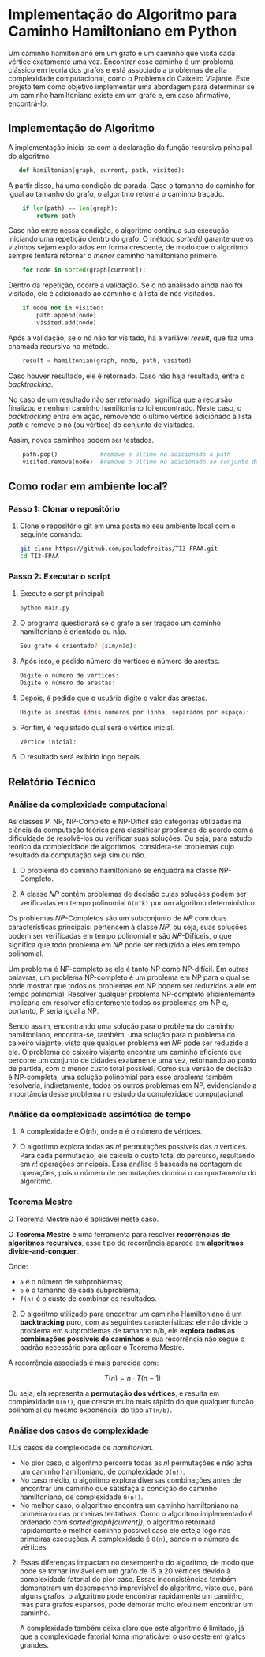 # Implementação do Algoritmo para Caminho Hamiltoniano em Python

Um caminho hamiltoniano em um grafo é um caminho que visita cada vértice exatamente uma vez. Encontrar esse caminho é um problema clássico em teoria dos grafos e está associado a problemas de alta complexidade computacional, como o Problema do Caixeiro Viajante. Este projeto tem como objetivo implementar uma abordagem para determinar se um caminho hamiltoniano existe em um grafo e, em caso afirmativo, encontrá-lo.

## Implementação do Algoritmo

A implementação inicia-se com a declaração da função recursiva principal do algoritmo.

```python
   def hamiltonian(graph, current, path, visited):
```

A partir disso, há uma condição de parada. Caso o tamanho do caminho for igual ao tamanho do grafo, o algoritmo retorna o caminho traçado.

```python
    if len(path) == len(graph):
        return path
```

Caso não entre nessa condição, o algoritmo continua sua execução, iniciando uma repetição dentro do grafo. O método _sorted()_ garante que os vizinhos sejam explorados em forma crescente, de modo que o algoritmo sempre tentará retornar o _menor_ caminho hamiltoniano primeiro.

```python
    for node in sorted(graph[current]):
```

Dentro da repetição, ocorre a validação. Se o nó analisado ainda não foi visitado, ele é adicionado ao caminho e à lista de nós visitados.

```python
    if node not in visited:
        path.append(node)
        visited.add(node)
```

Após a validação, se o nó não for visitado, há a variável _result_, que faz uma chamada recursiva no método.

```python
    result = hamiltonian(graph, node, path, visited)
```

Caso houver resultado, ele é retornado. Caso não haja resultado, entra o _backtracking_.

No caso de um resultado não ser retornado, significa que a recursão finalizou e nenhum caminho hamiltoniano foi encontrado. Neste caso, o _backtracking_ entra em ação, removendo o último vértice adicionado à lista _path_ e remove o nó (ou vértice) do conjunto de visitados.

Assim, novos caminhos podem ser testados.

```python
    path.pop()            #remove o último nó adicionado a path
    visited.remove(node)  #remove o último nó adicionado ao conjunto de visitados
```

## Como rodar em ambiente local?

### Passo 1: Clonar o repositório

1. Clone o repositório git em uma pasta no seu ambiente local com o seguinte comando:

   ```bash
   git clone https://github.com/pauladefreitas/TI3-FPAA.git
   cd TI3-FPAA
   ```

### Passo 2: Executar o script

1. Execute o script principal:

   ```bash
   python main.py
   ```

2. O programa questionará se o grafo a ser traçado um caminho hamiltoniano é orientado ou não.

   ```bash
   Seu grafo é orientado? (sim/não):
   ```

3. Após isso, é pedido número de vértices e número de arestas.

   ```bash
   Digite o número de vértices:
   Digite o número de arestas:
   ```

4. Depois, é pedido que o usuário digite o valor das arestas.

   ```bash
   Digite as arestas (dois números por linha, separados por espaço):
   ```

5. Por fim, é requisitado qual será o vértice inicial.

   ```bash
   Vértice inicial:
   ```

6. O resultado será exibido logo depois.

## Relatório Técnico

### Análise da complexidade computacional

As classes P, NP, NP-Completo e NP-Difícil são categorias utilizadas na ciência da computação teórica para classificar problemas de acordo com a dificuldade de resolvê-los ou verificar suas soluções. Ou seja, para estudo teórico da complexidade de algoritmos, considera-se problemas cujo resultado da computação seja sim ou não.

1. O problema do caminho hamiltoniano se enquadra na classe NP-Completo.

2. A classe 𝑁𝑃 contém problemas de decisão cujas soluções podem ser verificadas em tempo polinomial `O(n^k)` por um algoritmo determinístico.

Os problemas 𝑁𝑃-Completos são um subconjunto de 𝑁𝑃 com duas características principais: pertencem à classe 𝑁𝑃, ou seja, suas soluções podem ser verificadas em tempo polinomial e são 𝑁𝑃-Difíceis, o que significa que todo problema em 𝑁𝑃 pode ser reduzido a eles em tempo polinomial.

Um problema é NP-completo se ele é tanto NP como NP-difícil. Em outras palavras, um problema NP-completo é um problema em NP para o qual se pode mostrar que todos os problemas em NP podem ser reduzidos a ele em tempo polinomial. Resolver qualquer problema NP-completo eficientemente implicaria em resolver eficientemente todos os problemas em NP e, portanto, P seria igual a NP.

Sendo assim, encontrando uma solução para o problema do caminho hamiltoniano, encontra-se, também, uma solução para o problema do caixeiro viajante, visto que qualquer problema em 𝑁𝑃 pode ser reduzido a ele. O problema do caixeiro viajante encontra um caminho eficiente que percorre um conjunto de cidades exatamente uma vez, retornando ao ponto de partida, com o menor custo total possível. Como sua versão de decisão é NP-completa, uma solução polinomial para esse problema também resolveria, indiretamente, todos os outros problemas em NP, evidenciando a importância desse problema no estudo da complexidade computacional.

### Análise da complexidade assintótica de tempo

1. A complexidade é O(n!), onde n é o número de vértices.

2. O algoritmo explora todas as 𝑛! permutações possíveis das 𝑛 vértices. Para cada permutação, ele calcula o custo total do percurso, resultando em 𝑛! operações principais. Essa análise é baseada na contagem de operações, pois o número de permutações domina o comportamento do algoritmo.

### Teorema Mestre

O Teorema Mestre não é aplicável neste caso.

O **Teorema Mestre** é uma ferramenta para resolver **recorrências de algoritmos recursivos**, esse tipo de recorrência aparece em **algoritmos divide-and-conquer**.

Onde:

- `a` é o número de subproblemas;
- `b` é o tamanho de cada subproblema;
- `f(n)` é o custo de combinar os resultados.

2. O algoritmo utilizado para encontrar um caminho Hamiltoniano é um **backtracking** puro, com as seguintes características: ele não divide o problema em subproblemas de tamanho n/b, ele **explora todas as combinações possíveis de caminhos** e sua recorrência não segue o padrão necessário para aplicar o Teorema Mestre.

A recorrência associada é mais parecida com:

$$
T(n) = n \cdot T(n - 1)
$$

Ou seja, ela representa a **permutação dos vértices**, e resulta em complexidade `O(n!)`, que cresce muito mais rápido do que qualquer função polinomial ou mesmo exponencial do tipo `aT(n/b)`.

### Análise dos casos de complexidade

1.Os casos de complexidade de _hamiltonian_.

- No pior caso, o algoritmo percorre todas as 𝑛! permutações e não acha um caminho hamiltoniano, de complexidade `O(n!)`.
- No caso médio, o algoritmo explora diversas combinações antes de encontrar um caminho que satisfaça a condição do caminho hamiltoniano, de complexidade `O(n!)`.
- No melhor caso, o algoritmo encontra um caminho hamiltoniano na primeira ou nas primeiras tentativas. Como o algoritmo implementado é ordenado com _sorted(graph[current])_, o algoritmo retornará rapidamente o melhor caminho possível caso ele esteja logo nas primeiras execuções. A complexidade é `O(n)`, sendo _n_ o número de vértices.

2. Essas diferenças impactam no desempenho do algoritmo, de modo que pode se tornar inviável em um grafo de 15 a 20 vértices devido à complexidade fatorial do pior caso. Essas inconsistências também demonstram um desempenho imprevisível do algoritmo, visto que, para alguns grafos, o algoritmo pode encontrar rapidamente um caminho, mas para grafos esparsos, pode demorar muito e/ou nem encontrar um caminho.

   A complexidade também deixa claro que este algoritmo é limitado, já que a complexidade fatorial torna impraticável o uso deste em grafos grandes.
